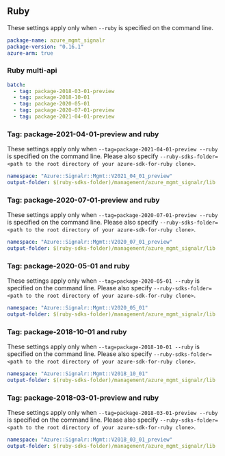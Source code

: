 ## Ruby

These settings apply only when `--ruby` is specified on the command line.

``` yaml
package-name: azure_mgmt_signalr
package-version: "0.16.1"
azure-arm: true
```

### Ruby multi-api

``` yaml $(ruby) && $(multiapi)
batch:
  - tag: package-2018-03-01-preview
  - tag: package-2018-10-01
  - tag: package-2020-05-01
  - tag: package-2020-07-01-preview
  - tag: package-2021-04-01-preview
```

### Tag: package-2021-04-01-preview and ruby

These settings apply only when `--tag=package-2021-04-01-preview --ruby` is specified on the command line.
Please also specify `--ruby-sdks-folder=<path to the root directory of your azure-sdk-for-ruby clone>`.

``` yaml $(tag) == 'package-2021-04-01-preview' && $(ruby)
namespace: "Azure::Signalr::Mgmt::V2021_04_01_preview"
output-folder: $(ruby-sdks-folder)/management/azure_mgmt_signalr/lib
```

### Tag: package-2020-07-01-preview and ruby

These settings apply only when `--tag=package-2020-07-01-preview --ruby` is specified on the command line.
Please also specify `--ruby-sdks-folder=<path to the root directory of your azure-sdk-for-ruby clone>`.

``` yaml $(tag) == 'package-2020-07-01-preview' && $(ruby)
namespace: "Azure::Signalr::Mgmt::V2020_07_01_preview"
output-folder: $(ruby-sdks-folder)/management/azure_mgmt_signalr/lib
```

### Tag: package-2020-05-01 and ruby

These settings apply only when `--tag=package-2020-05-01 --ruby` is specified on the command line.
Please also specify `--ruby-sdks-folder=<path to the root directory of your azure-sdk-for-ruby clone>`.

``` yaml $(tag) == 'package-2020-05-01' && $(ruby)
namespace: "Azure::Signalr::Mgmt::V2020_05_01"
output-folder: $(ruby-sdks-folder)/management/azure_mgmt_signalr/lib
```

### Tag: package-2018-10-01 and ruby

These settings apply only when `--tag=package-2018-10-01 --ruby` is specified on the command line.
Please also specify `--ruby-sdks-folder=<path to the root directory of your azure-sdk-for-ruby clone>`.

``` yaml $(tag) == 'package-2018-10-01' && $(ruby)
namespace: "Azure::Signalr::Mgmt::V2018_10_01"
output-folder: $(ruby-sdks-folder)/management/azure_mgmt_signalr/lib
```

### Tag: package-2018-03-01-preview and ruby

These settings apply only when `--tag=package-2018-03-01-preview --ruby` is specified on the command line.
Please also specify `--ruby-sdks-folder=<path to the root directory of your azure-sdk-for-ruby clone>`.

``` yaml $(tag) == 'package-2018-03-01-preview' && $(ruby)
namespace: "Azure::Signalr::Mgmt::V2018_03_01_preview"
output-folder: $(ruby-sdks-folder)/management/azure_mgmt_signalr/lib
```
